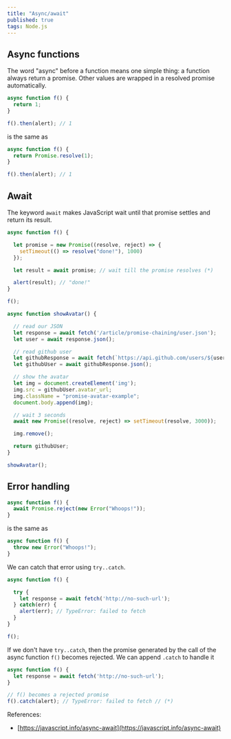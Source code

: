 ```yaml
---
title: "Async/await"
published: true
tags: Node.js
---
```


## Async functions

The word "async" before a function means one simple thing: a function always return a
promise. Other values are wrapped in a resolved promise automatically.

```javascript
async function f() {
  return 1;
}

f().then(alert); // 1
```

is the same as

```javascript
async function f() {
  return Promise.resolve(1);
}

f().then(alert); // 1
```

## Await

The keyword `await` makes JavaScript wait until that promise settles and return its
result.

```javascript
async function f() {

  let promise = new Promise((resolve, reject) => {
    setTimeout(() => resolve("done!"), 1000)
  });

  let result = await promise; // wait till the promise resolves (*)

  alert(result); // "done!"
}

f();
```

```javascript
async function showAvatar() {

  // read our JSON
  let response = await fetch('/article/promise-chaining/user.json');
  let user = await response.json();

  // read github user
  let githubResponse = await fetch(`https://api.github.com/users/${user.name}`);
  let githubUser = await githubResponse.json();

  // show the avatar
  let img = document.createElement('img');
  img.src = githubUser.avatar_url;
  img.className = "promise-avatar-example";
  document.body.append(img);

  // wait 3 seconds
  await new Promise((resolve, reject) => setTimeout(resolve, 3000));

  img.remove();

  return githubUser;
}

showAvatar();
```

## Error handling

```javascript
async function f() {
  await Promise.reject(new Error("Whoops!"));
}
```

is the same as

```javascript
async function f() {
  throw new Error("Whoops!");
}
```

We can catch that error using `try..catch`.

```javascript
async function f() {

  try {
    let response = await fetch('http://no-such-url');
  } catch(err) {
    alert(err); // TypeError: failed to fetch
  }
}

f();
```

If we don't have `try..catch`, then the promise generated by the call of the async
function `f()` becomes rejected. We can append `.catch` to handle it

```javascript
async function f() {
  let response = await fetch('http://no-such-url');
}

// f() becomes a rejected promise
f().catch(alert); // TypeError: failed to fetch // (*)
```

References:

- [https://javascript.info/async-await](https://javascript.info/async-await)
